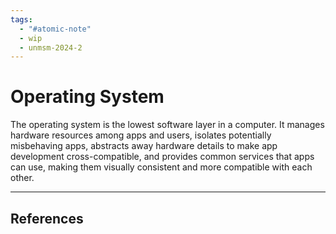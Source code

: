 ```yaml
---
tags:
  - "#atomic-note"
  - wip
  - unmsm-2024-2
---
```

# Operating System

The operating system is the lowest software layer in a computer. It manages hardware resources among apps and users, isolates potentially misbehaving apps, abstracts away hardware details to make app development cross-compatible, and provides common services that apps can use, making them visually consistent and more compatible with each other.

---
## References